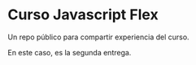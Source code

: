 # Curso Javascript Flex

Un repo público para compartir experiencia del curso.

En este caso, es la segunda entrega.
